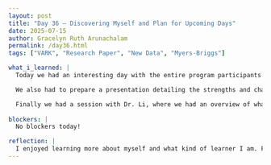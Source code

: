 ```yaml
---
layout: post
title: "Day 36 – Discovering Myself and Plan for Upcoming Days"
date: 2025-07-15
author: Gracelyn Ruth Arunachalam
permalink: /day36.html
tags: ["VARK", "Research Paper", "New Data", "Myers-Briggs"]

what_i_learned: |
  Today we had an interesting day with the entire program participants. During the cohort connect we were tasked to play a game of bingo, where we had to meet new people in the program and learn something about them. I was able to discover that one person in our group is just like me, they read to themselves when learning. Following this activity, we all had to take two surveys, VARK (Visual, Aural, Read/Write and Kinesthetic) and Myers-Briggs Type Indicator. After taking the first survey, I discovered that I am a multimodal learner, with Aural being my most preferred method of learning. From the Type Test I found out that I am an ENFP (Extraversion, Intuition, Feeling and Perception) and a champion, communicator, charismatic and psychologist. 

  We also had to prepare a presentation detailing the strengths and challenges in our group based on our character types. I found our diversity to be a benefit but also a disadvantage, the fact that we had one type of each learner meant that we may have to learn independantly. 

  Finally we had a session with Dr. Li, where we had an overview of what we have to do for the upcoming days. I was tasked with figuring out why there is a high peak in PM2.5 in 2021, and also using interpolation to see if we get better results after training our model.
  
blockers: |
  No blockers today!

reflection: |
  I enjoyed learning more about myself and what kind of learner I am. Finding out that I'm an introvert shocked me the most, because I always knew myself as an introvert. Furthermore, the session we had with Dr. Li gave me a general idea of what we need to do in the upcoming days.
---
```

